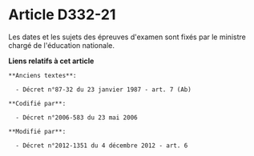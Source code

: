 # Article D332-21

Les dates et les sujets des épreuves d'examen sont fixés par le ministre chargé de l'éducation nationale.

**Liens relatifs à cet article**

	**Anciens textes**:

	  - Décret n°87-32 du 23 janvier 1987 - art. 7 (Ab)

	**Codifié par**:

	  - Décret n°2006-583 du 23 mai 2006

	**Modifié par**:

	  - Décret n°2012-1351 du 4 décembre 2012 - art. 6
